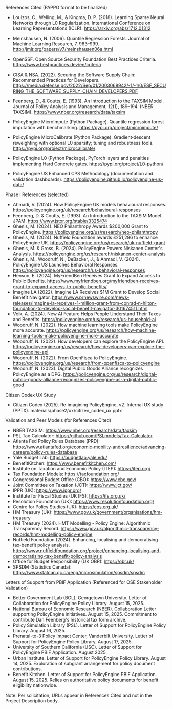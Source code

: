 References Cited (PAPPG format to be finalized)

- Louizos, C., Welling, M., & Kingma, D. P. (2018). Learning Sparse Neural Networks through L0 Regularization. International Conference on Learning Representations (ICLR). https://arxiv.org/abs/1712.01312

- Meinshausen, N. (2006). Quantile Regression Forests. Journal of Machine Learning Research, 7, 983–999. http://jmlr.org/papers/v7/meinshausen06a.html

- OpenSSF. Open Source Security Foundation Best Practices Criteria. https://www.bestpractices.dev/en/criteria

- CISA & NSA. (2022). Securing the Software Supply Chain: Recommended Practices for Developers. https://media.defense.gov/2022/Sep/01/2003068942/-1/-1/0/ESF_SECURING_THE_SOFTWARE_SUPPLY_CHAIN_DEVELOPERS.PDF

- Feenberg, D., & Coutts, E. (1993). An Introduction to the TAXSIM Model. Journal of Policy Analysis and Management, 12(1), 189–194. (NBER TAXSIM). https://www.nber.org/research/data/taxsim

- PolicyEngine MicroImpute (Python Package). Quantile regression forest imputation with benchmarking. https://pypi.org/project/microimpute/

- PolicyEngine MicroCalibrate (Python Package). Gradient‑descent reweighting with optional L0 sparsity; tuning and robustness tools. https://pypi.org/project/microcalibrate/

- PolicyEngine L0 (Python Package). PyTorch layers and penalties implementing Hard Concrete gates. https://pypi.org/project/L0-python/

- PolicyEngine US Enhanced CPS Methodology (documentation and validation dashboards). https://policyengine.github.io/policyengine-us-data/

Phase I References (selected)
- Ahmadi, V. (2024). How PolicyEngine UK models behavioural responses. https://policyengine.org/uk/research/behavioural-responses
- Feenberg, D. & Coutts, E. (1993). An Introduction to the TAXSIM Model. JPAM. https://www.jstor.org/stable/3325474
- Ghenis, M. (2024). NEO Philanthropy Awards $200,000 Grant to PolicyEngine. https://policyengine.org/us/research/neo-philanthropy
- Ghenis, M. (2024). Nuffield Foundation awards £251,296 to enhance PolicyEngine UK. https://policyengine.org/us/research/uk-nuffield-grant
- Ghenis, M. & Gross, B. (2024). PolicyEngine Powers Niskanen Center's Analysis. https://policyengine.org/us/research/niskanen-center-analysis
- Ghenis, M., Woodruff, N., DeBacker, J., & Ahmadi, V. (2024). PolicyEngine US Launches Behavioral Responses. https://policyengine.org/us/research/us-behavioral-responses
- Henson, E. (2024). MyFriendBen Receives Grant to Expand Access to Public Benefits. https://www.myfriendben.org/myfriendben-receives-grant-to-expand-access-to-public-benefits/
- Imagine LA (2022). Imagine LA Receives $1M Grant to Develop Social Benefit Navigator. https://www.prnewswire.com/news-releases/imagine-la-receives-1-million-grant-from-conrad-n-hilton-foundation-to-develop-social-benefit-navigator-301674511.html
- Volk, A. (2024). New AI Feature Helps People Understand Their Taxes and Benefits. https://policyengine.org/us/research/us-household-ai
- Woodruff, N. (2022). How machine learning tools make PolicyEngine more accurate. https://policyengine.org/us/research/how-machine-learning-tools-make-policyengine-more-accurate
- Woodruff, N. (2022). How developers can explore the PolicyEngine API. https://policyengine.org/us/research/how-developers-can-explore-the-policyengine-api
- Woodruff, N. (2022). From OpenFisca to PolicyEngine. https://policyengine.org/us/research/from-openfisca-to-policyengine
- Woodruff, N. (2023). Digital Public Goods Alliance recognizes PolicyEngine as a DPG. https://policyengine.org/us/research/digital-public-goods-alliance-recognizes-policyengine-as-a-digital-public-good

Citizen Codex UX Study
- Citizen Codex (2025). Re‑imagining PolicyEngine, v2. Internal UX study (PPTX). materials/phase2/ux/citizen_codex_ux.pptx

Validation and Peer Models (for References Cited)
- NBER TAXSIM: https://www.nber.org/research/data/taxsim
- PSL Tax‑Calculator: https://github.com/PSLmodels/Tax-Calculator
- Atlanta Fed Policy Rules Database (PRD): https://www.atlantafed.org/economic-mobility-andresilience/advancing-careers/policy-rules-database
- Yale Budget Lab: https://budgetlab.yale.edu/
- BenefitKitchen: https://www.benefitkitchen.com/
- Institute on Taxation and Economic Policy (ITEP): https://itep.org/
- Tax Foundation Models: https://taxfoundation.org/
- Congressional Budget Office (CBO): https://www.cbo.gov/
- Joint Committee on Taxation (JCT): https://www.jct.gov/
- IPPR (UK): https://www.ippr.org/
- Institute for Fiscal Studies (UK IFS): https://ifs.org.uk/
- Resolution Foundation (UK): https://www.resolutionfoundation.org/
- Centre for Policy Studies (UK): https://cps.org.uk/
- HM Treasury (UK): https://www.gov.uk/government/organisations/hm-treasury
- HM Treasury (2024). HMT Modelling - Policy Engine: Algorithmic Transparency Record. https://www.gov.uk/algorithmic-transparency-records/hmt-modelling-policy-engine
- Nuffield Foundation (2024). Enhancing, localising and democratising tax-benefit policy analysis. https://www.nuffieldfoundation.org/project/enhancing-localising-and-democratising-tax-benefit-policy-analysis
- Office for Budget Responsibility (UK OBR): https://obr.uk/
- SPSDM (Statistics Canada): https://www.statcan.gc.ca/eng/microsimulation/spsdm/spsdm

Letters of Support from PBIF Application (Referenced for OSE Stakeholder Validation)
- Better Government Lab (BGL), Georgetown University. Letter of Collaboration for PolicyEngine Policy Library. August 15, 2025.
- National Bureau of Economic Research (NBER). Collaboration Letter supporting PolicyEngine initiatives. August 15, 2025. Commitment to contribute Dan Feenberg's historical tax form archive.
- Policy Simulation Library (PSL). Letter of Support for PolicyEngine Policy Library. August 16, 2025.
- Prenatal-to-3 Policy Impact Center, Vanderbilt University. Letter of Support for PolicyEngine Policy Library. August 17, 2025.
- University of Southern California (USC). Letter of Support for PolicyEngine PBIF Application. August 2025.
- Urban Institute. Letter of Support for PolicyEngine Policy Library. August 14, 2025. Exploration of subgrant arrangement for policy document contributions.
- Benefit Kitchen. Letter of Support for PolicyEngine PBIF Application. August 15, 2025. Relies on authoritative policy documents for benefit eligibility nationwide.

Note: Per solicitation, URLs appear in References Cited and not in the Project Description body.
